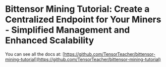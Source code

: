# Bittensor Mining Tutorial: Create a Centralized Endpoint for Your Miners - Simplified Management and Enhanced Scalability

You can see all the docs at:  [https://github.com/TensorTeacher/bittensor-mining-tutorial](https://github.com/TensorTeacher/bittensor-mining-tutorial)
